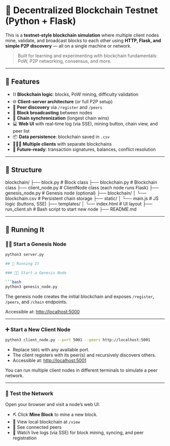 # 🧪 Decentralized Blockchain Testnet (Python + Flask)

This is a **testnet-style blockchain simulation** where multiple client nodes mine, validate, and broadcast blocks to each other using **HTTP, Flask, and simple P2P discovery** — all on a single machine or network.

> Built for learning and experimenting with blockchain fundamentals: PoW, P2P networking, consensus, and more.

---

## 🧱 Features

- ⛓️ **Blockchain logic**: blocks, PoW mining, difficulty validation
- 🌐 **Client-server architecture** (or full P2P setup)
- 📡 **Peer discovery** via `/register` and `/peers`
- 🔁 **Block broadcasting** between nodes
- 🧠 **Chain synchronization** (longest chain wins)
- 💻 **Web UI** with real-time log (via SSE), mining button, chain view, and peer list
- 📦 **Data persistence**: blockchain saved in `.csv`
- 🧑‍🤝‍🧑 **Multiple clients** with separate blockchains
- 🔐 **Future-ready**: transaction signatures, balances, conflict resolution

---

## 📁 Structure

blockchain/ 
├── block.py # Block class
├── blockchain.py # Blockchain class
├── client_node.py # ClientNode class (each node runs Flask)
├── genesis_node.py # Genesis node (optional)
├── blockchain/
│ └── blockchain.csv # Persistent chain storage
├── static/
│ └── main.js # JS logic (buttons, SSE)
├── templates/
│ └── index.html # UI layout
├── run_client.sh # Bash script to start new node
├── README.md


---

## 🚀 Running It

### 🧑‍💻 Start a Genesis Node

```bash
python3 server.py

## 🚀 Running It

### 🧑‍💻 Start a Genesis Node

```bash
python3 genesis_node.py
```

The genesis node creates the initial blockchain and exposes `/register`, `/peers`, and `/chain` endpoints.

Accessible at: [http://localhost:5000](http://localhost:5000)

---

### ➕ Start a New Client Node

```bash
python3 client_node.py --port 5001 --peers http://localhost:5001
```

- Replace `5001` with any available port.
- The client registers with its peer(s) and recursively discovers others.
- Accessible at: [http://localhost:5001](http://localhost:5001)

You can run multiple client nodes in different terminals to simulate a peer network.

---

### 🧪 Test the Network

Open your browser and visit a node’s web UI:

- ⛏️ Click **Mine Block** to mine a new block.
- 🔗 View local blockchain at `/view`
- 📡 See connected peers
- 📢 Watch live logs (via SSE) for block mining, syncing, and peer registration
